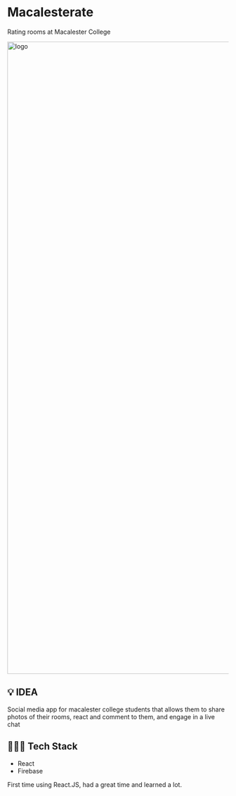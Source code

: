 # Macalesterate
Rating rooms at Macalester College

<img width="1436" alt="logo" src="https://user-images.githubusercontent.com/60319236/213900101-0a2de986-a070-4027-9ae6-f9d06b09b816.png">


## 💡 IDEA
Social media app for macalester college students that allows them to share photos of their rooms, react and comment to them, and engage in a live chat



## 👨🏻‍🔧 Tech Stack
- React
- Firebase

First time using React.JS, had a great time and learned a lot.
